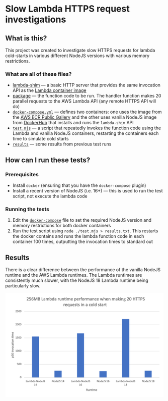 # Slow Lambda HTTPS request investigations

## What is this?

This project was created to investigate slow HTTPS requests for lambda cold-starts in various different NodeJS versions with various memory restrictions.

### What are all of these files?

- [lambda-shim](./lambda-shim/) — a basic HTTP server that provides the same invocation API as the [Lambda container image](https://docs.aws.amazon.com/lambda/latest/dg/nodejs-image.html)
- [package](./package) — the function code to be run. The handler function makes 20 parallel requests to the AWS Lambda API (any remote HTTPS API will do)
- [`docker-compose.yml`](./docker-compose.yml) — defines two containers: one uses the image from the [AWS ECR Public Gallery](https://gallery.ecr.aws/lambda/nodejs) and the other uses vanilla NodeJS image from [DockerHub](https://hub.docker.com/_/node) that installs and runs the `lambda-shim` API
- [`test.mjs`](./test.mjs) — a script that repeatedly invokes the function code using the Lambda and vanilla NodeJS containers, restarting the containers each time to simulate cold starts
- [`results`](./results) — some results from previous test runs

## How can I run these tests?

### Prerequisites

- Install `docker` (ensuring that you have the `docker-compose` plugin)
- Install a recent version of NodeJS (i.e. 16+) — this is used to run the test script, not execute the lambda code

### Running the tests

1. Edit the [`docker-compose`](./docker-compose.yml) file to set the required NodeJS version and memory restrictions for both docker containers
1. Run the test script using `node ./test.mjs > results.txt`. This restarts the docker contains and runs the lambda function code in each container 100 times, outputting the invocation times to standard out

## Results

There is a clear difference between the performance of the vanilla NodeJS runtime and the AWS Lambda runtimes. The Lambda runtimes are consistently much slower, with the NodeJS 18 Lambda runtime being particularly slow.

![Runtime performance graph](./lambda-slow-https-runtimes.png)
